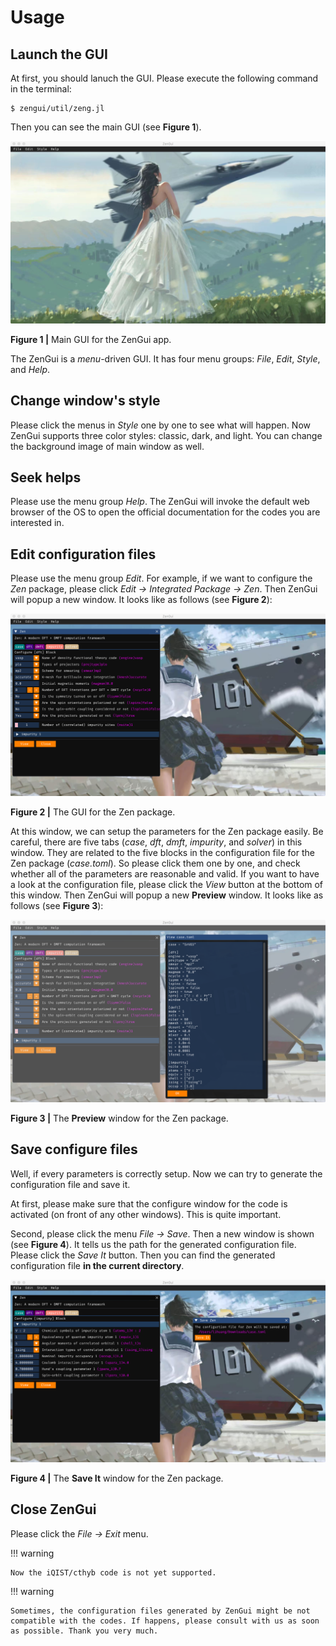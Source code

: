 # Usage

## Launch the GUI

At first, you should lanuch the GUI. Please execute the following command in the terminal:
```
$ zengui/util/zeng.jl
```
Then you can see the main GUI (see **Figure 1**).

![fig1.png](./assets/fig1.png)

**Figure 1 |** Main GUI for the ZenGui app.

The ZenGui is a *menu*-driven GUI. It has four menu groups: *File*, *Edit*, *Style*, and *Help*.

## Change window's style

Please click the menus in *Style* one by one to see what will happen. Now ZenGui supports three color styles: classic, dark, and light. You can change the background image of main window as well.

## Seek helps

Please use the menu group *Help*. The ZenGui will invoke the default web browser of the OS to open the official documentation for the codes you are interested in.

## Edit configuration files

Please use the menu group *Edit*. For example, if we want to configure the *Zen* package, please click *Edit -> Integrated Package -> Zen*. Then ZenGui will popup a new window. It looks like as follows (see **Figure 2**):

![fig2.png](./assets/fig2.png)

**Figure 2 |** The GUI for the Zen package.

At this window, we can setup the parameters for the Zen package easily. Be careful, there are five tabs (*case*, *dft*, *dmft*, *impurity*, and *solver*) in this window. They are related to the five blocks in the configuration file for the Zen package (*case.toml*). So please click them one by one, and check whether all of the parameters are reasonable and valid. If you want to have a look at the configuration file, please click the *View* button at the bottom of this window. Then ZenGui will popup a new **Preview** window. It looks like as follows (see **Figure 3**):

![fig3.png](./assets/fig3.png)

**Figure 3 |** The **Preview** window for the Zen package.

## Save configure files

Well, if every parameters is correctly setup. Now we can try to generate the configuration file and save it.

At first, please make sure that the configure window for the code is activated (on front of any other windows). This is quite important.

Second, please click the menu *File -> Save*. Then a new window is shown (see **Figure 4**). It tells us the path for the generated configuration file. Please click the *Save It* button. Then you can find the generated configuration file **in the current directory**.

![fig4.png](./assets/fig4.png)

**Figure 4 |** The **Save It** window for the Zen package.

## Close ZenGui

Please click the *File -> Exit* menu.

!!! warning

    Now the iQIST/cthyb code is not yet supported.

!!! warning

    Sometimes, the configuration files generated by ZenGui might be not compatible with the codes. If happens, please consult with us as soon as possible. Thank you very much.
